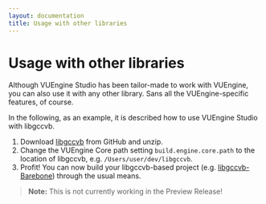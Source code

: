 ```yaml
---
layout: documentation
title: Usage with other libraries
---
```


# Usage with other libraries

Although VUEngine Studio has been tailor-made to work with VUEngine, you can also use it with any other library. Sans all the VUEngine-specific features, of course.

In the following, as an example, it is described how to use VUEngine Studio with libgccvb.

1. Download <a href="https://github.com/VUEngine/libgccvb">libgccvb</a> from GitHub and unzip.
2. Change the VUEngine Core path setting `build.engine.core.path` to the location of libgccvb, e.g. `/Users/user/dev/libgccvb`.
3. Profit! You can now build your libgccvb-based project (e.g. <a href="https://github.com/VUEngine/libgccvb-Barebone">libgccvb-Barebone</a>) through the usual means.

> **Note:** This is not currently working in the Preview Release! 